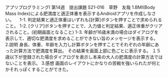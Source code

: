 アプリプログラミングⅠ
第14週　提出課題 S21-016　草野　友哉
1.BMI(Body Mass Index)による肥満度と適正体重を表示するAndroidアプリを作成しなさい。
　1-1. 判定結果と適正体重はいずれも[計算]ボタンを押すことで求められること。
  1-2. [クリア]ボタンを押すことで、入力値と判定結果、適正体重がクリアされること。(初期画面となること)
  1-3. 年齢が16歳未満の場合はダイアログを表示して、適切な肥満度を求めることができない旨のメッセージを表示する。
2.説明
    身長、体重、年齢を入力し計算ボタンを押すことでそれぞれの年齢にあった計算方法で肥満度を算出。
    その結果を画面上部に色ごとに表示する。
    １５歳以下が登録された場合ダイアログを表示し本来の大人の肥満度の計算方法ではないことを表示。
3.感想
    画面のレイアウトにかなりの苦戦を強いられたが何とかそれっぽくすることができた。
